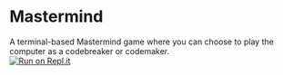 # Mastermind
A terminal-based Mastermind game where you can choose to play the computer as a codebreaker or codemaker.  
[![Run on Repl.it](https://repl.it/badge/github/mattfergoda/mastermind)](https://repl.it/github/mattfergoda/mastermind)
